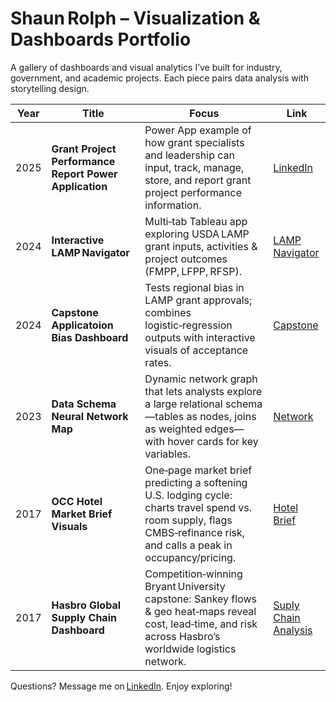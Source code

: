 # Shaun Rolph – Visualization & Dashboards Portfolio

A gallery of dashboards and visual analytics I’ve built for industry, government, and academic projects.  Each piece pairs data analysis with storytelling design.

| Year | Title | Focus | Link |
|------|-------|-------|------|
| 2025 | **Grant Project Performance Report Power Application** | Power App example of how grant specialists and leadership can input, track, manage, store, and report grant project performance information. | [LinkedIn](https://publicdashboards.dl.usda.gov/#/site/MRP_PUB/views/LAMPNavigator_17084589181540/AwardDashboard) |
| 2024 | **Interactive LAMP Navigator** | Multi‑tab Tableau app exploring USDA LAMP grant inputs, activities & project outcomes (FMPP, LFPP, RFSP). | [LAMP Navigator](https://publicdashboards.dl.usda.gov/#/site/MRP_PUB/views/LAMPNavigator_17084589181540/AwardDashboard) |
| 2024 | **Capstone Applicatoion Bias Dashboard** | Tests regional bias in LAMP grant approvals; combines logistic‑regression outputs with interactive visuals of acceptance rates. | [Capstone](https://github.com/ShaunCRolph/Dashboard-and-Visualizations-Repo/blob/main/Capstone%20Application%20Bias%20Dashboard.pdf) |
| 2023 | **Data Schema Neural Network Map** | Dynamic network graph that lets analysts explore a large relational schema—tables as nodes, joins as weighted edges—with hover cards for key variables. | [Network](https://github.com/ShaunCRolph/Dashboard-and-Visualizations-Repo/blob/main/Data%20Schema%20Neural%20Network%20Map.pdf) |
| 2017 | **OCC Hotel Market Brief Visuals** | One‑page market brief predicting a softening U.S. lodging cycle: charts travel spend vs. room supply, flags CMBS‑refinance risk, and calls a peak in occupancy/pricing. | [Hotel Brief](https://github.com/ShaunCRolph/Dashboard-and-Visualizations-Repo/blob/main/OCC%20Hotel%20Draft.pdf]) |
| 2017 | **Hasbro Global Supply Chain Dashboard** | Competition‑winning Bryant University capstone: Sankey flows & geo heat‑maps reveal cost, lead‑time, and risk across Hasbro’s worldwide logistics network. | [Suply Chain Analysis](https://github.com/ShaunCRolph/Dashboard-and-Visualizations-Repo/blob/main/Hasbro%20Supply%20Chain%20Analysis.pdf) |

Questions? Message me on [LinkedIn](https://www.linkedin.com/in/shaun-rolph-79692b74/).  Enjoy exploring!
